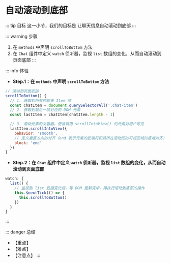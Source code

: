 # 自动滚动到底部

::: tip 目标
这一小节，我们的目标是 让聊天信息自动滚动到底部
:::

::: warning 步骤

1. 在 `methods` 中声明 `scrollToBottom` 方法
2. 在 `Chat` 组件中定义 `watch` 侦听器，监视 `list` 数组的变化，从而自动滚动到页面底部
:::

::: info 体验

* **Step.1：在 `methods` 中声明 `scrollToBottom` 方法**

```js
// 滚动到页面底部
scrollToBottom() {
  // 1. 获取到所有的聊天 Item 项
  const chatItem = document.querySelectorAll('.chat-item')
  // 2. 获取到最后一项对应的 DOM 元素
  const lastItem = chatItem[chatItem.length - 1]

  // 3. 滚动元素的父容器，使被调用 scrollIntoView() 的元素对用户可见
  lastItem.scrollIntoView({
    behavior: 'smooth',
    // 定义垂直方向的对齐（end 表示元素的底端将和其所在滚动区的可视区域的底端对齐）
    block: 'end'
  })
}
```

* **Step.2：在 `Chat` 组件中定义 `watch` 侦听器，监视 `list` 数组的变化，从而自动滚动到页面底部**

```js
watch: {
  list() {
    // 监视到 list 数据变化后，等 DOM 更新完毕，再执行滚动到底部的操作
    this.$nextTick(() => {
      this.scrollToBottom()
    })
  }
}
```

:::

::: danger 总结

* 【重点】
* 【难点】
* 【注意点】
:::
